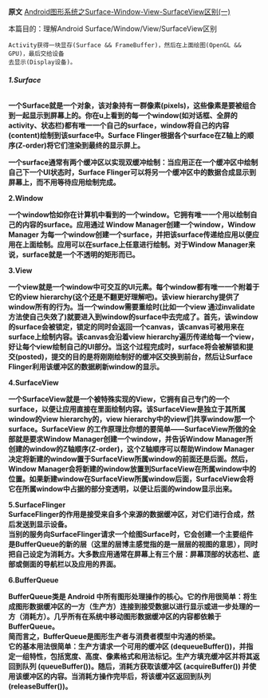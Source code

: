 **原文** [Android图形系统之Surface-Window-View-SurfaceView区别(一)](https://unbroken.blog.csdn.net/article/details/119489616)  

本篇目的：理解Android Surface/Window/View/SurfaceView区别

    
    
    Activity获得一块显存(Surface && FrameBuffer)，然后在上面绘图(OpenGL && GPU)，最后交给设备
    去显示(Display设备)。

###### **1.Surface**

**一个Surface就是一个对象，该对象持有一群像素(pixels)，这些像素是要被组合到一起显示到屏幕上的。你在u上看到的每一个window(如对话框、全屏的activity、状态栏)都有唯一一个自己的surface，window将自己的内容(content)绘制到该surface中。Surface
Flinger根据各个surface在Z轴上的顺序(Z-order)将它们渲染到最终的显示屏上。**

**一个surface通常有两个缓冲区以实现双缓冲绘制：当应用正在一个缓冲区中绘制自己下一个UI状态时，Surface
Flinger可以将另一个缓冲区中的数据合成显示到屏幕上，而不用等待应用绘制完成。**

**2.Window**

**一个window恰如你在计算机中看到的一个window。它拥有唯一一个用以绘制自己的内容的surface。应用通过 Window
Manager创建一个window，Window Manager
为每一个window创建一个surface，并把该surface传递给应用以便应用在上面绘制。应用可以在surface上任意进行绘制。对于Window
Manager来说，surface就是一个不透明的矩形而已。**

**3.View**

**一个view就是一个window中可交互的UI元素。每个window都有唯一一个附着于它的view
hierarchy(这个还是不翻更好理解吧)。该view hierarchy提供了window所有的行为。当一个window需要重绘时(比如一个view
通过invalidate方法使自己失效了)就要进入到window的surface中去完成了。首先，该window的surface会被锁定，锁定的同时会返回一个canvas，该canvas可被用来在surface上绘制内容。该canvas会沿着view
hierarchy遍历传递给每一个view，好让每个view绘制自己的UI部分。当这个过程完成时，surface将会被解锁和提交(posted)，提交的目的是将刚刚绘制好的缓冲区交换到前台，然后让Surface
Flinger利用该缓冲区的数据刷新window的显示。**

**4.SurfaceView**

**一个SurfaceView就是一个被特殊实现的View，它拥有自己专门的一个surface，以便让应用直接在里面绘制内容。该SurfaceView是独立于其所属window的view
hierarchy的，view hierarchy中的view们共享window那一个surface。SurfaceView
的工作原理比你想的要简单——SurfaceView所做的全部就是要求Window Manager创建一个window，并告诉Window
Manager所创建的window的Z轴顺序(Z-order)，这个Z轴顺序可以帮助Window
Manager决定将新建的window置于SurfaceView所属window的前面还是后面。然后，Window
Manager会将新建的window放置到SurfaceView在所属window中的位置。如果新建window在SurfaceView所属window后面，SurfaceView会将它在所属window中占据的部分变透明，以便让后面的window显示出来。**

**5.SurfaceFlinger**  
**SurfaceFlinger的作用是接受来自多个来源的数据缓冲区，对它们进行合成，然后发送到显示设备。  
当别的服务向SurfaceFlinger请求一个绘图Surface时，它会创建一个主要组件是BufferQueue的新的层（这里的层博主感觉指的是一层层的视图的意思），同时把自己设定为消耗方。大多数应用通常在屏幕上有三个层：屏幕顶部的状态栏、底部或侧面的导航栏以及应用的界面。**

**6.BufferQueue**

**BufferQueue类是 Android
中所有图形处理操作的核心。它的作用很简单：将生成图形数据缓冲区的一方（生产方）连接到接受数据以进行显示或进一步处理的一方（消耗方）。几乎所有在系统中移动图形数据缓冲区的内容都依赖于BufferQueue。  
简而言之，BufferQueue是图形生产者与消费者模型中沟通的桥梁。  
它的基本用法很简单：生产方请求一个可用的缓冲区
(dequeueBuffer())，并指定一组特性，包括宽度、高度、像素格式和用法标记。生产方填充缓冲区并将其返回到队列
(queueBuffer())。随后，消耗方获取该缓冲区 (acquireBuffer()) 并使用该缓冲区的内容。当消耗方操作完毕后，将该缓冲区返回到队列
(releaseBuffer())。**

